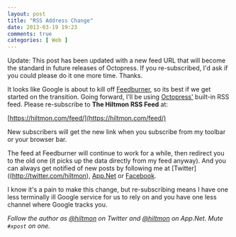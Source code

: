 ```yaml
---
layout: post
title: "RSS Address Change"
date: 2013-03-19 19:23
comments: true
categories: [ Web ]
---
```


 <span class="light">Update: This post has been updated with a new feed URL that will become the standard in future releases of Octopress. If you re-subscribed, I'd ask if you could please do it one more time. Thanks.</span>

It looks like Google is about to kill off [Feedburner](http://feedburner.google.com), so its best if we get started on the transition. Going forward, I'll be using [Octopress'](http://octopress.org) built-in RSS feed. Please re-subscribe to **The Hiltmon RSS Feed** at:

<!-- [https://hiltmon.com/atom.xml](https://hiltmon.com/atom.xml) -->
[https://hiltmon.com/feed/](https://hiltmon.com/feed/)

New subscribers will get the new link when you subscribe from my toolbar or your browser bar.

The feed at Feedburner will continue to work for a while, then redirect you to the old one (it picks up the data directly from my feed anyway). And you can always get notified of new posts by following me at [Twitter]((http://twitter.com/hiltmon), [App.Net](http://alpha.app.net/hiltmon) or [Facebook](https://www.facebook.com/hiltmoncom).

I know it's a pain to make this change, but re-subscribing means I have one less terminally ill Google service for us to rely on and you have one less channel where Google tracks you.

*Follow the author as [@hiltmon](http://twitter.com/hiltmon) on Twitter and [@hiltmon](http://alpha.app.net/hiltmon) on App.Net. Mute `#xpost` on one.*
